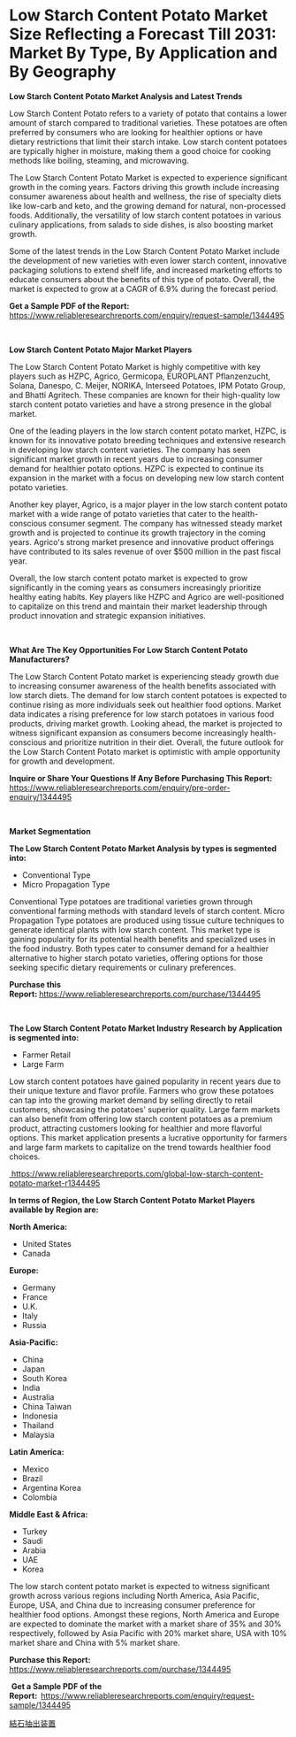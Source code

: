<p><h1>Low Starch Content Potato Market Size Reflecting a Forecast Till 2031: Market By Type, By Application and By Geography</h1></p><p><strong>Low Starch Content Potato Market Analysis and Latest Trends</strong></p>
<p><p>Low Starch Content Potato refers to a variety of potato that contains a lower amount of starch compared to traditional varieties. These potatoes are often preferred by consumers who are looking for healthier options or have dietary restrictions that limit their starch intake. Low starch content potatoes are typically higher in moisture, making them a good choice for cooking methods like boiling, steaming, and microwaving.</p><p>The Low Starch Content Potato Market is expected to experience significant growth in the coming years. Factors driving this growth include increasing consumer awareness about health and wellness, the rise of specialty diets like low-carb and keto, and the growing demand for natural, non-processed foods. Additionally, the versatility of low starch content potatoes in various culinary applications, from salads to side dishes, is also boosting market growth.</p><p>Some of the latest trends in the Low Starch Content Potato Market include the development of new varieties with even lower starch content, innovative packaging solutions to extend shelf life, and increased marketing efforts to educate consumers about the benefits of this type of potato. Overall, the market is expected to grow at a CAGR of 6.9% during the forecast period.</p></p>
<p><strong>Get a Sample PDF of the Report:&nbsp;</strong> <a href="https://www.reliableresearchreports.com/enquiry/request-sample/1344495">https://www.reliableresearchreports.com/enquiry/request-sample/1344495</a></p>
<p>&nbsp;</p>
<p><strong>Low Starch Content Potato Major Market Players</strong></p>
<p><p>The Low Starch Content Potato Market is highly competitive with key players such as HZPC, Agrico, Germicopa, EUROPLANT Pflanzenzucht, Solana, Danespo, C. Meijer, NORIKA, Interseed Potatoes, IPM Potato Group, and Bhatti Agritech. These companies are known for their high-quality low starch content potato varieties and have a strong presence in the global market.</p><p>One of the leading players in the low starch content potato market, HZPC, is known for its innovative potato breeding techniques and extensive research in developing low starch content varieties. The company has seen significant market growth in recent years due to increasing consumer demand for healthier potato options. HZPC is expected to continue its expansion in the market with a focus on developing new low starch content potato varieties.</p><p>Another key player, Agrico, is a major player in the low starch content potato market with a wide range of potato varieties that cater to the health-conscious consumer segment. The company has witnessed steady market growth and is projected to continue its growth trajectory in the coming years. Agrico's strong market presence and innovative product offerings have contributed to its sales revenue of over $500 million in the past fiscal year.</p><p>Overall, the low starch content potato market is expected to grow significantly in the coming years as consumers increasingly prioritize healthy eating habits. Key players like HZPC and Agrico are well-positioned to capitalize on this trend and maintain their market leadership through product innovation and strategic expansion initiatives.</p></p>
<p>&nbsp;</p>
<p><strong>What Are The Key Opportunities For Low Starch Content Potato Manufacturers?</strong></p>
<p><p>The Low Starch Content Potato market is experiencing steady growth due to increasing consumer awareness of the health benefits associated with low starch diets. The demand for low starch content potatoes is expected to continue rising as more individuals seek out healthier food options. Market data indicates a rising preference for low starch potatoes in various food products, driving market growth. Looking ahead, the market is projected to witness significant expansion as consumers become increasingly health-conscious and prioritize nutrition in their diet. Overall, the future outlook for the Low Starch Content Potato market is optimistic with ample opportunity for growth and development.</p></p>
<p><strong>Inquire or Share Your Questions If Any Before Purchasing This Report:</strong> <a href="https://www.reliableresearchreports.com/enquiry/pre-order-enquiry/1344495">https://www.reliableresearchreports.com/enquiry/pre-order-enquiry/1344495</a></p>
<p>&nbsp;</p>
<p><strong>Market Segmentation</strong></p>
<p><strong>The Low Starch Content Potato Market Analysis by types is segmented into:</strong></p>
<p><ul><li>Conventional Type</li><li>Micro Propagation Type</li></ul></p>
<p><p>Conventional Type potatoes are traditional varieties grown through conventional farming methods with standard levels of starch content. Micro Propagation Type potatoes are produced using tissue culture techniques to generate identical plants with low starch content. This market type is gaining popularity for its potential health benefits and specialized uses in the food industry. Both types cater to consumer demand for a healthier alternative to higher starch potato varieties, offering options for those seeking specific dietary requirements or culinary preferences.</p></p>
<p><strong>Purchase this Report:&nbsp;</strong><a href="https://www.reliableresearchreports.com/purchase/1344495">https://www.reliableresearchreports.com/purchase/1344495</a></p>
<p>&nbsp;</p>
<p><strong>The Low Starch Content Potato Market Industry Research by Application is segmented into:</strong></p>
<p><ul><li>Farmer Retail</li><li>Large Farm</li></ul></p>
<p><p>Low starch content potatoes have gained popularity in recent years due to their unique texture and flavor profile. Farmers who grow these potatoes can tap into the growing market demand by selling directly to retail customers, showcasing the potatoes' superior quality. Large farm markets can also benefit from offering low starch content potatoes as a premium product, attracting customers looking for healthier and more flavorful options. This market application presents a lucrative opportunity for farmers and large farm markets to capitalize on the trend towards healthier food choices.</p></p>
<p><a href="https://www.reliableresearchreports.com/global-low-starch-content-potato-market-r1344495">&nbsp;https://www.reliableresearchreports.com/global-low-starch-content-potato-market-r1344495</a></p>
<p><strong>In terms of Region, the Low Starch Content Potato Market Players available by Region are:</strong></p>
<p>
    <p> <strong> North America: </strong>
        <ul>
            <li>United States</li>
            <li>Canada</li>
        </ul>
        </p> 
    <p> <strong> Europe: </strong>
        <ul>
            <li>Germany</li>
            <li>France</li>
            <li>U.K.</li>
            <li>Italy</li>
            <li>Russia</li>
        </ul>
        </p> 
    <p> <strong> Asia-Pacific: </strong>
        <ul>
            <li>China</li>
            <li>Japan</li>
            <li>South Korea</li>
            <li>India</li>
            <li>Australia</li>
            <li>China Taiwan</li>
            <li>Indonesia</li>
            <li>Thailand</li>
            <li>Malaysia</li>
        </ul>
        </p> 
    <p> <strong> Latin America: </strong>
        <ul>
            <li>Mexico</li>
            <li>Brazil</li>
            <li>Argentina Korea</li>
            <li>Colombia</li>
        </ul>
        </p> 
    <p> <strong> Middle East & Africa: </strong>
        <ul>
            <li>Turkey</li>
            <li>Saudi</li>
            <li>Arabia</li>
            <li>UAE</li>
            <li>Korea</li>
        </ul>
    </p>
    </p>
<p><p>The low starch content potato market is expected to witness significant growth across various regions including North America, Asia Pacific, Europe, USA, and China due to increasing consumer preference for healthier food options. Amongst these regions, North America and Europe are expected to dominate the market with a market share of 35% and 30% respectively, followed by Asia Pacific with 20% market share, USA with 10% market share and China with 5% market share.</p></p>
<p><strong>Purchase this Report: </strong><a href="https://www.reliableresearchreports.com/purchase/1344495">https://www.reliableresearchreports.com/purchase/1344495</a></p>
<p>&nbsp;<strong>Get a Sample PDF of the Report:&nbsp;&nbsp;</strong><a href="https://www.reliableresearchreports.com/enquiry/request-sample/1344495">https://www.reliableresearchreports.com/enquiry/request-sample/1344495</a></p>
<p><strong></strong></p>
<p><p><a href="https://github.com/EthanMorar2011/Market-Research-Report-List-2/blob/main/9779474125604.md">結石抽出装置</a></p></p>
